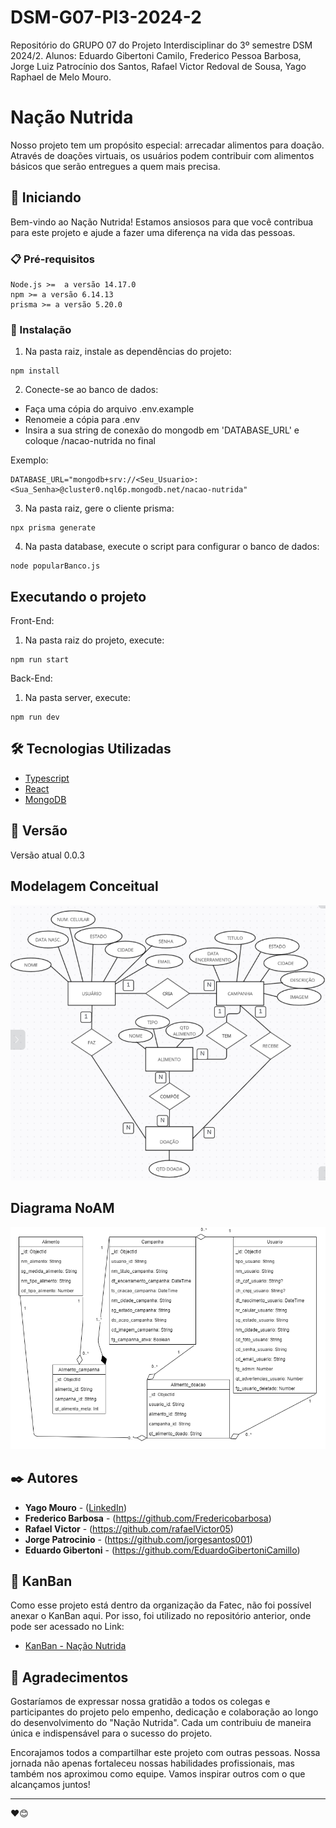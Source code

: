# DSM-G07-PI3-2024-2
Repositório do GRUPO 07 do Projeto Interdisciplinar do 3º semestre DSM 2024/2. Alunos: Eduardo Gibertoni Camilo, Frederico Pessoa Barbosa, Jorge Luiz Patrocínio dos Santos, Rafael Victor Redoval de Sousa, Yago Raphael de Melo Mouro.

# Nação Nutrida

Nosso projeto tem um propósito especial: arrecadar alimentos para doação. Através de doações virtuais, os usuários podem contribuir com alimentos básicos que serão entregues a quem mais precisa.

## 🚀 Iniciando

Bem-vindo ao Nação Nutrida! Estamos ansiosos para que você contribua para este projeto e ajude a fazer uma diferença na vida das pessoas.

### 📋 Pré-requisitos

```
Node.js >=  a versão 14.17.0
npm >= a versão 6.14.13
prisma >= a versão 5.20.0
```

### 🔧 Instalação

1. Na pasta raiz, instale as dependências do projeto:
```
npm install
```

2. Conecte-se ao banco de dados:
  * Faça uma cópia do arquivo .env.example
  * Renomeie a cópia para .env
  * Insira a sua string de conexão do mongodb em 'DATABASE_URL' e coloque /nacao-nutrida no final

Exemplo:
```
DATABASE_URL="mongodb+srv://<Seu_Usuario>:<Sua_Senha>@cluster0.nql6p.mongodb.net/nacao-nutrida"
```

3. Na pasta raiz, gere o cliente prisma:
```
npx prisma generate
```

4. Na pasta database, execute o script para configurar o banco de dados:
```
node popularBanco.js
```

## Executando o projeto

Front-End:
1. Na pasta raiz do projeto, execute:
```
npm run start
```

Back-End: 
1. Na pasta server, execute:
```
npm run dev
```

## 🛠️ Tecnologias Utilizadas

* [Typescript](https://www.typescriptlang.org/)
* [React](https://react.dev/)
* [MongoDB](https://www.mongodb.com/pt-br)


## 📌 Versão

Versão atual 0.0.3

## Modelagem Conceitual

<img src="public/assets/modelagem banco/modelagemConceitual.png">


## Diagrama NoAM

<img src="docs/NoAM.png">

## ✒️ Autores

* **Yago Mouro** - ([LinkedIn](https://www.linkedin.com/in/yagomouro/))
* **Frederico Barbosa** - (https://github.com/Fredericobarbosa)
* **Rafael Victor** - (https://github.com/rafaelVictor05)
* **Jorge Patrocinio** - (https://github.com/jorgesantos001)
* **Eduardo Gibertoni** - (https://github.com/EduardoGibertoniCamillo)


## 🧩 KanBan

Como esse projeto está dentro da organização da Fatec, não foi possível anexar o KanBan aqui. 
Por isso, foi utilizado no repositório anterior, onde pode ser acessado no Link:

* [KanBan - Nação Nutrida](https://github.com/users/yagomouro/projects/2/views/1)

## 🎁 Agradecimentos

Gostaríamos de expressar nossa gratidão a todos os colegas e participantes do projeto pelo empenho, dedicação e colaboração ao longo do desenvolvimento do "Nação Nutrida". Cada um contribuiu de maneira única e indispensável para o sucesso do projeto.

Encorajamos todos a compartilhar este projeto com outras pessoas. Nossa jornada não apenas fortaleceu nossas habilidades profissionais, mas também nos aproximou como equipe. Vamos inspirar outros com o que alcançamos juntos!

---
❤️😊

